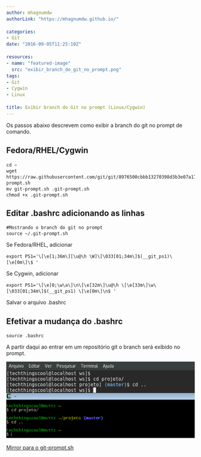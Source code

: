 ```yaml
---
author: mhagnumdw
authorLink: "https://mhagnumdw.github.io/"

categories:
- Git
date: "2016-09-05T11:25:10Z"

resources:
- name: "featured-image"
  src: "exibir_branch_do_git_no_prompt.png"
tags:
- Git
- Cygwin
- Linux

title: Exibir branch do Git no prompt (Linux/Cygwin)
---
```


Os passos abaixo descrevem como exibir a branch do git no prompt de comando.

<!--more-->

## Fedora/RHEL/Cygwin

```shell
cd ~
wget https://raw.githubusercontent.com/git/git/8976500cbbb13270398d3b3e07a17b8cc7bff43f/contrib/completion/git-prompt.sh
mv git-prompt.sh .git-prompt.sh
chmod +x .git-prompt.sh
```

## Editar .bashrc adicionando as linhas

```shell
#Mostrando o branch do git no prompt
source ~/.git-prompt.sh
```

Se Fedora/RHEL, adicionar

```shell
export PS1='\[\e[1;36m\][\u@\h \W]\[\033[01;34m\]$(__git_ps1)\[\e[0m\]\$ '
```

Se Cygwin, adicionar

```shell
export PS1='\[\e]0;\w\a\]\n\[\e[32m\]\u@\h \[\e[33m\]\w\[\033[01;34m\]$(__git_ps1) \[\e[0m\]\n$ '
```

Salvar o arquivo .bashrc

## Efetivar a mudança do .bashrc

```shell
source .bashrc
```

A partir daqui ao entrar em um repositório git o branch será exibido no prompt.

![Exibir_branch_do_Git_no_prompt](exibir_branch_do_git_no_prompt.png)

[Mirror para o git-prompt.sh](https://drive.google.com/open?id=0B80EagoWEV2xa3dQRllrOTQxOFE)
